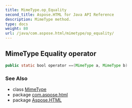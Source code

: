 ```yaml
---
title: MimeType.op_Equality
second_title: Aspose.HTML for Java API Reference
description: MimeType method. 
type: docs
weight: 80
url: /java/com.aspose.html/mimetype/op_equality/
---
```

## MimeType Equality operator

```java
public static bool operator ==(MimeType a, MimeType b)
```

### See Also

* class [MimeType](../)
* package [com.aspose.html](../../../com.aspose.html/)
* package [Aspose.HTML](../../../)
